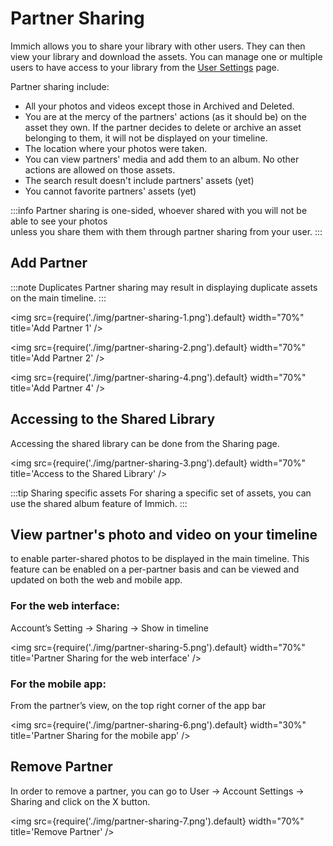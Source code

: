 # Partner Sharing

Immich allows you to share your library with other users. They can then view your library and download the assets.
You can manage one or multiple users to have access to your library from the [User Settings](docs/features/user-settings.md) page.

Partner sharing include:

- All your photos and videos except those in Archived and Deleted.
- You are at the mercy of the partners' actions (as it should be) on the asset they own. If the partner decides to delete or archive an asset belonging to them, it will not be displayed on your timeline.
- The location where your photos were taken.
- You can view partners' media and add them to an album. No other actions are allowed on those assets.
- The search result doesn't include partners' assets (yet)
- You cannot favorite partners' assets (yet)

:::info
Partner sharing is one-sided, whoever shared with you will not be able to see your photos  
unless you share them with them through partner sharing from your user.
:::

## Add Partner

:::note Duplicates
Partner sharing may result in displaying duplicate assets on the main timeline.
:::

<img src={require('./img/partner-sharing-1.png').default} width="70%" title='Add Partner 1' />

<img src={require('./img/partner-sharing-2.png').default} width="70%" title='Add Partner 2' />

<img src={require('./img/partner-sharing-4.png').default} width="70%" title='Add Partner 4' />

## Accessing to the Shared Library

Accessing the shared library can be done from the Sharing page.

<img src={require('./img/partner-sharing-3.png').default} width="70%" title='Access to the Shared Library' />

:::tip Sharing specific assets
For sharing a specific set of assets, you can use the shared album feature of Immich.
:::

## View partner's photo and video on your timeline

to enable parter-shared photos to be displayed in the main timeline. This feature can be enabled on a per-partner basis and can be viewed and updated on both the web and mobile app.

### For the web interface:

Account’s Setting -> Sharing -> Show in timeline

<img src={require('./img/partner-sharing-5.png').default} width="70%" title='Partner Sharing for the web interface' />

### For the mobile app:

From the partner’s view, on the top right corner of the app bar

<img src={require('./img/partner-sharing-6.png').default} width="30%" title='Partner Sharing for the mobile app' />

## Remove Partner

In order to remove a partner, you can go to User -> Account Settings -> Sharing and click on the X button.

<img src={require('./img/partner-sharing-7.png').default} width="70%" title='Remove Partner' />
